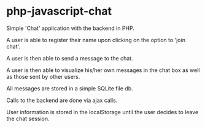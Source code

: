# php-javascript-chat

Simple 'Chat' application with the backend in PHP.

A user is able to register their name upon clicking on the option to 'join chat'.

A user is then able to send a message to the chat.

A user is then able to visualize his/her own messages in the chat box as well as those sent by other users.

All messages are stored in a simple SQLite file db.

Calls to the backend are done via ajax calls.

User information is stored in the localStorage until the user decides to leave the chat session.
